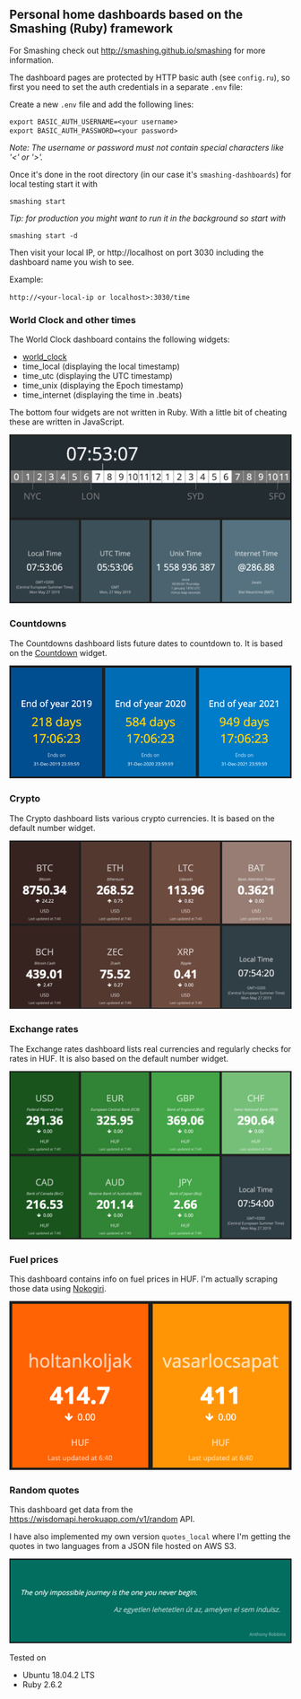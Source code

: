## Personal home dashboards based on the Smashing (Ruby) framework

For Smashing check out http://smashing.github.io/smashing for more information.

The dashboard pages are protected by HTTP basic auth (see `config.ru`), so first you need to set the auth credentials in a separate `.env` file:

Create a new `.env` file and add the following lines:

```shell
export BASIC_AUTH_USERNAME=<your username>
export BASIC_AUTH_PASSWORD=<your password>
```
*Note: The username or password must not contain special characters like '<' or '>'.*

Once it's done in the root directory (in our case it's `smashing-dashboards`) for local testing start it with

```shell
smashing start
```

*Tip: for production you might want to run it in the background so start with*

```shell
smashing start -d
```

Then visit your local IP, or http://localhost on port 3030 including the dashboard name you wish to see.

Example:

`http://<your-local-ip or localhost>:3030/time`

### World Clock and other times

The World Clock dashboard contains the following widgets:

* [world_clock](https://gist.github.com/weilu/7688343)
* time_local (displaying the local timestamp)
* time_utc (displaying the UTC timestamp)
* time_unix (displaying the Epoch timestamp)
* time_internet (displaying the time in .beats)

The bottom four widgets are not written in Ruby. With a little bit of cheating these are written in JavaScript.

![world clock and other times dashboard sample](assets/images/example-time-dashboard.png)

### Countdowns

The Countdowns dashboard lists future dates to countdown to. It is based on the [Countdown](https://gist.github.com/ioangogo/7b9208d0ef41c90ec322/) widget.

![countdowns dashboard sample](assets/images/example-countdown-dashboard.png)

### Crypto

The Crypto dashboard lists various crypto currencies. It is based on the default number widget.

![crypto dashboard sample](assets/images/example-crypto-dashboard.png)

### Exchange rates

The Exchange rates dashboard lists real currencies and regularly checks for rates in HUF. It is also based on the default number widget.

![exchange rates dashboard sample](assets/images/example-currency-exchange-rates-dashboard.png)

### Fuel prices

This dashboard contains info on fuel prices in HUF. I'm actually scraping those data using [Nokogiri](https://nokogiri.org).

![fuel prices dashboard sample](assets/images/example-fuel-prices-dashboard.png)

### Random quotes

This dashboard get data from the https://wisdomapi.herokuapp.com/v1/random API.

I have also implemented my own version `quotes_local` where I'm getting the quotes in two languages from a JSON file hosted on AWS S3.

![random quotes dashboard sample](assets/images/example-random-quotes-dashboard.png)

Tested on

* Ubuntu 18.04.2 LTS
* Ruby 2.6.2
